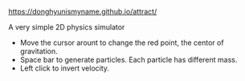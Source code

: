 https://donghyunismyname.github.io/attract/

A very simple 2D physics simulator

- Move the cursor arount to change the red point, the centor of gravitation.
- Space bar to generate particles. Each particle has different mass.
- Left click to invert velocity.
